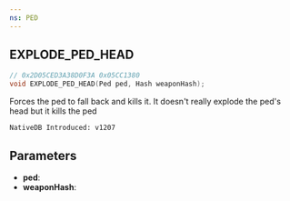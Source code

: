 ```yaml
---
ns: PED
---
```

## EXPLODE_PED_HEAD

```c
// 0x2D05CED3A38D0F3A 0x05CC1380
void EXPLODE_PED_HEAD(Ped ped, Hash weaponHash);
```

Forces the ped to fall back and kills it.
It doesn't really explode the ped's head but it kills the ped

```
NativeDB Introduced: v1207
```

## Parameters
* **ped**:
* **weaponHash**:
